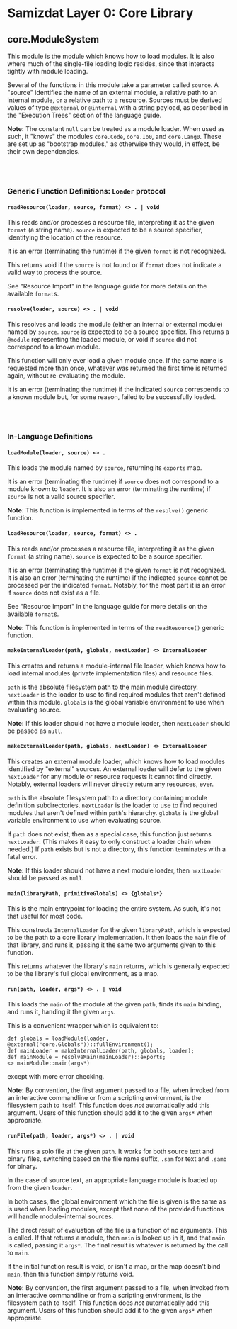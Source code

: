 Samizdat Layer 0: Core Library
==============================

core.ModuleSystem
-----------------

This module is the module which knows how to load modules. It is also
where much of the single-file loading logic resides, since that interacts
tightly with module loading.

Several of the functions in this module take a parameter called `source`.
A "source" identifies the name of an external module, a relative path
to an internal module, or a relative path to a resource. Sources must
be derived values of type `@external` or `@internal` with a string payload,
as described in the "Execution Trees" section of the language guide.

**Note:** The constant `null` can be treated as a module loader. When used
as such, it "knows" the modules `core.Code`, `core.Io0`, and `core.Lang0`.
These are set up as "bootstrap modules," as otherwise they would, in effect,
be their own dependencies.


<br><br>
### Generic Function Definitions: `Loader` protocol

#### `readResource(loader, source, format) <> . | void`

This reads and/or processes a resource file, interpreting it as the given
`format` (a string name). `source` is expected to be a source specifier,
identifying the location of the resource.

It is an error (terminating the runtime) if the given `format` is not
recognized.

This returns void if the `source` is not found or if `format` does not
indicate a valid way to process the source.

See "Resource Import" in the language guide for more details on the
available `format`s.

#### `resolve(loader, source) <> . | void`

This resolves and loads the module (either an internal or external module)
named by `source`. `source` is expected to be a source specifier. This
returns a `@module` representing the loaded module, or void if `source`
did not correspond to a known module.

This function will only ever load a given module once. If the same name
is requested more than once, whatever was returned the first time
is returned again, without re-evaluating the module.

It is an error (terminating the runtime) if the indicated `source` correspends
to a known module but, for some reason, failed to be successfully loaded.


<br><br>
### In-Language Definitions

#### `loadModule(loader, source) <> .`

This loads the module named by `source`, returning its `exports` map.

It is an error (terminating the runtime) if `source` does not correspond to
a module known to `loader`. It is also an error (terminating the runtime)
if `source` is not a valid source specifier.

**Note:** This function is implemented in terms of the `resolve()` generic
function.

#### `loadResource(loader, source, format) <> .`

This reads and/or processes a resource file, interpreting it as the given
`format` (a string name). `source` is expected to be a source specifier.

It is an error (terminating the runtime) if the given `format` is not
recognized. It is also an error (terminating the runtime) if the indicated
`source` cannot be processed per the indicated `format`. Notably, for the
most part it is an error if `source` does not exist as a file.

See "Resource Import" in the language guide for more details on the
available `format`s.

**Note:** This function is implemented in terms of the `readResource()`
generic function.

#### `makeInternalLoader(path, globals, nextLoader) <> InternalLoader`

This creates and returns a module-internal file loader, which knows how
to load internal modules (private implementation files) and resource
files.

`path` is the absolute filesystem path to the main module directory.
`nextLoader` is the loader to use to find required modules that aren't
defined within this module. `globals` is the global variable environment
to use when evaluating source.

**Note:** If this loader should not have a module loader, then
`nextLoader` should be passed as `null`.

#### `makeExternalLoader(path, globals, nextLoader) <> ExternalLoader`

This creates an external module loader, which knows how to load modules
identified by "external" sources. An external loader will defer to the
given `nextLoader` for any module or resource requests it cannot find
directly. Notably, external loaders will never directly return any
resources, ever.

`path` is the absolute filesystem path to a directory containing module
definition subdirectories. `nextLoader` is the loader to use to find
required modules that aren't defined within `path`'s hierarchy. `globals`
is the global variable environment to use when evaluating source.

If `path` does not exist, then as a special case, this function just returns
`nextLoader`. (This makes it easy to only construct a loader chain
when needed.) If `path` exists but is not a directory, this function
terminates with a fatal error.

**Note:** If this loader should not have a next module loader, then
`nextLoader` should be passed as `null`.

#### `main(libraryPath, primitiveGlobals) <> {globals*}`

This is the main entrypoint for loading the entire system. As such, it's
not that useful for most code.

This constructs `InternalLoader` for the given `libraryPath`, which is
expected to be the path to a core library implementation. It then loads
the `main` file of that library, and runs it, passing it the same two
arguments given to this function.

This returns whatever the library's `main` returns, which is generally
expected to be the library's full global environment, as a map.

#### `run(path, loader, args*) <> . | void`

This loads the `main` of the module at the given `path`, finds its
`main` binding, and runs it, handing it the given `args`.

This is a convenient wrapper which is equivalent to:

```
def globals = loadModule(loader, @external("core.Globals"))::fullEnvironment();
def mainLoader = makeInternalLoader(path, globals, loader);
def mainModule = resolveMain(mainLoader)::exports;
<> mainModule::main(args*)
```

except with more error checking.

**Note:** By convention, the first argument passed to a file, when invoked
from an interactive commandline or from a scripting environment, is the
filesystem path to itself. This function does *not* automatically add this
argument. Users of this function should add it to the given `args*` when
appropriate.

#### `runFile(path, loader, args*) <> . | void`

This runs a solo file at the given `path`. It works for both source text
and binary files, switching based on the file name suffix, `.sam` for text
and `.samb` for binary.

In the case of source text, an appropriate language module is loaded up
from the given `loader`.

In both cases, the global environment which the file is given is the
same as is used when loading modules, except that none of the provided
functions will handle module-internal sources.

The direct result of evaluation of the file is a function of no arguments.
This is called. If that returns a module, then `main` is looked up in it,
and that `main` is called, passing it `args*`. The final result is whatever
is returned by the call to `main`.

If the initial function result is void, or isn't a map, or the map doesn't
bind `main`, then this function simply returns void.

**Note:** By convention, the first argument passed to a file, when invoked
from an interactive commandline or from a scripting environment, is the
filesystem path to itself. This function does *not* automatically add this
argument. Users of this function should add it to the given `args*` when
appropriate.
